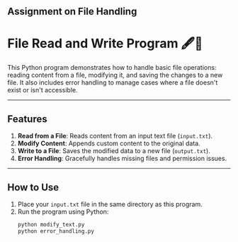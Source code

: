## Assignment on File Handling 
# File Read and Write Program 🖋️🧪

This Python program demonstrates how to handle basic file operations: reading content from a file, modifying it, and saving the changes to a new file. It also includes error handling to manage cases where a file doesn't exist or isn't accessible.

---

## Features

1. **Read from a File**: Reads content from an input text file (`input.txt`).
2. **Modify Content**: Appends custom content to the original data.
3. **Write to a File**: Saves the modified data to a new file (`output.txt`).
4. **Error Handling**: Gracefully handles missing files and permission issues.

---

## How to Use

1. Place your `input.txt` file in the same directory as this program.
2. Run the program using Python:
   ```bash
   python modify_text.py 
   python error_handling.py 
